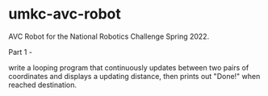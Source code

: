 # umkc-avc-robot
AVC Robot for the National Robotics Challenge Spring 2022.

Part 1 -

write a looping program that continuously updates between two pairs of coordinates and displays a updating distance, then prints out "Done!" when reached destination.

